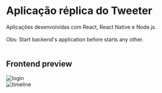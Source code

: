 # Aplicação réplica do Tweeter

Aplicações desenvolvidas com React, React Native e Node.js. 
<br><br>
Obs: Start backend's application before starts any other.
<br><br>
## Frontend preview
![login](https://i.imgur.com/G7oKRpY.png)
<br>
![timeline](https://i.imgur.com/ubo1awF.png)
